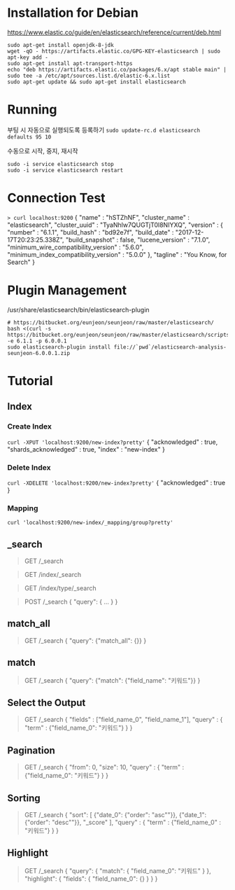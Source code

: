 <!-- TITLE: Elasticsearch -->
<!-- SUBTITLE: A quick summary of Elasticsearch -->

# Installation for Debian
https://www.elastic.co/guide/en/elasticsearch/reference/current/deb.html
```
sudo apt-get install openjdk-8-jdk
wget -qO - https://artifacts.elastic.co/GPG-KEY-elasticsearch | sudo apt-key add -
sudo apt-get install apt-transport-https
echo "deb https://artifacts.elastic.co/packages/6.x/apt stable main" | sudo tee -a /etc/apt/sources.list.d/elastic-6.x.list
sudo apt-get update && sudo apt-get install elasticsearch
```
# Running
부팅 시 자동으로 실행되도록 등록하기
`sudo update-rc.d elasticsearch defaults 95 10`

수동으로 시작, 중지, 재시작
```sudo -i service elasticsearch start
sudo -i service elasticsearch stop
sudo -i service elasticsearch restart
```

# Connection Test
`> curl localhost:9200`
{
  "name" : "hSTZhNF",
  "cluster_name" : "elasticsearch",
  "cluster_uuid" : "TyaNhlw7QUGTjT0l8NIYXQ",
  "version" : {
    "number" : "6.1.1",
    "build_hash" : "bd92e7f",
    "build_date" : "2017-12-17T20:23:25.338Z",
    "build_snapshot" : false,
    "lucene_version" : "7.1.0",
    "minimum_wire_compatibility_version" : "5.6.0",
    "minimum_index_compatibility_version" : "5.0.0"
  },
  "tagline" : "You Know, for Search"
}

# Plugin Management
/usr/share/elasticsearch/bin/elasticsearch-plugin

```
# https://bitbucket.org/eunjeon/seunjeon/raw/master/elasticsearch/
bash <(curl -s https://bitbucket.org/eunjeon/seunjeon/raw/master/elasticsearch/scripts/downloader.sh) -e 6.1.1 -p 6.0.0.1
sudo elasticsearch-plugin install file://`pwd`/elasticsearch-analysis-seunjeon-6.0.0.1.zip
```

# Tutorial
## Index
### Create Index
`curl -XPUT 'localhost:9200/new-index?pretty'`
{
  "acknowledged" : true,
  "shards_acknowledged" : true,
  "index" : "new-index"
}

### Delete Index
`curl -XDELETE 'localhost:9200/new-index?pretty'`
{
  "acknowledged" : true
}

### Mapping
`curl 'localhost:9200/new-index/_mapping/group?pretty'`



## _search
>GET /_search

>GET /index/_search

>GET /index/type/_search

> POST /_search
>{
>  "query": { ... }
>}


## match_all
> GET /_search
>{
>  "query": {"match_all": {}}
>}

## match
>GET /_search
>{
>  "query": {"match": {"field_name": "키워드"}}
>}


## Select the Output
>GET /_search
>{
>  "fields" : ["field_name_0", "field_name_1"],
>  "query" : {
>    "term" : {"field_name_0": "키워드"}
>  }
>}


## Pagination
>GET /_search
>{
>  "from": 0,
>  "size": 10,
>  "query" : {
>    "term" : {"field_name_0": "키워드"}
>  }
>}


## Sorting
>GET /_search
>{
>  "sort": [
>    {"date_0": {"order": "asc""}},
>    {"date_1": {"order": "desc""}},
>    "_score"
>  ],
>  "query" : {
>    "term" : {"field_name_0" : "키워드"}
>  }
>}


## Highlight
>GET /_search
>{
>  "query": {
>    "match": {
>      "field_name_0": "키워드"
>    }
>  },
>  "highlight": {
>    "fields": {
>      "field_name_0": {}
>    }
>  }
>}



